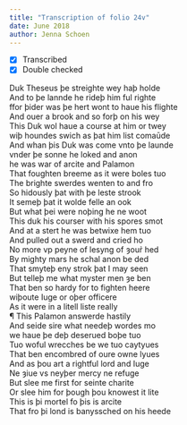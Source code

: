 ```yaml
---
title: "Transcription of folio 24v"
date: June 2018
author: Jenna Schoen
---
```

- [X] Transcribed
- [X] Double checked

Duk Theseus þe streighte wey haþ holde  
And to þe lannde he rideþ him ful righte  
ffor þider was þe hert wont to haue his flighte  
And ouer a brook and so forþ on his wey  
This Duk wol haue a course at him or twey  
wiþ houndes swich as þat him list comaūde  
And whan þis Duk was come vnto þe launde  
vnder þe sonne he loked and anon  
he was war of arcite and Palamon  
That foughten breeme as it were boles tuo  
The brighte swerdes wenten to and fro  
So hidously þat with þe leste strook  
It semeþ þat it wolde felle an ook  
But what þei were noþing he ne woot  
This duk his courser with his spores smot  
And at a stert he was betwixe hem tuo  
And pulled out a swerd and cried ho  
No more vp peyne of lesyng of ȝour̉ hed  
By mighty mars he schal anon be ded  
That smyteþ eny strok þat I may seen  
But telleþ me what myster men ȝe ben  
That ben so hardy for to fighten heere  
wiþoute Iuge or oþer officere  
As it were in a litell liste really  
¶ This Palamon answerde hastily  
And seide sire what needeþ wordes mo  
we haue þe deþ deserued boþe tuo  
Tuo woful wrecches be we tuo caytyues  
That ben encombred of oure owne lyues  
And as þou art a rightful lord and Iuge  
Ne ȝiue vs neyþer mercy ne refuge  
But slee me first for seinte charite  
Or slee him for þough þou knowest it lite  
This is þi mortel fo þis is arcite  
That fro þi lond is banyssched on his heede  
